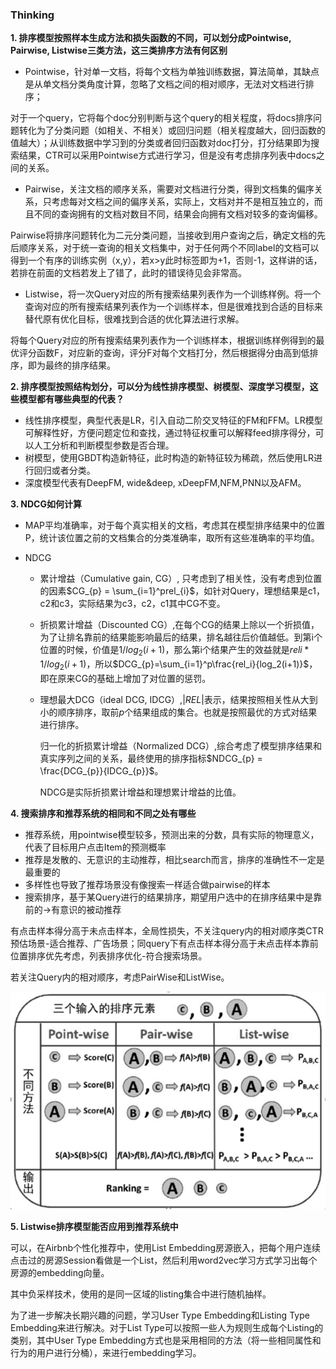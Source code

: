### Thinking

**1. 排序模型按照样本生成方法和损失函数的不同，可以划分成Pointwise, Pairwise, Listwise三类方法，这三类排序方法有何区别**

- Pointwise，针对单一文档，将每个文档为单独训练数据，算法简单，其缺点是从单文档分类角度计算，忽略了文档之间的相对顺序，无法对文档进行排序；

对于一个query，它将每个doc分别判断与这个query的相关程度，将docs排序问题转化为了分类问题（如相关、不相关）或回归问题（相关程度越大，回归函数的值越大）；从训练数据中学习到的分类或者回归函数对doc打分，打分结果即为搜索结果，CTR可以采用Pointwise方式进行学习，但是没有考虑排序列表中docs之间的关系。

- Pairwise，关注文档的顺序关系，需要对文档进行分类，得到文档集的偏序关系，只考虑每对文档之间的偏序关系，实际上，文档对并不是相互独立的，而且不同的查询拥有的文档对数目不同，结果会向拥有文档对较多的查询偏移。

Pairwise将排序问题转化为二元分类问题，当接收到用户查询之后，确定文档的先后顺序关系，对于统一查询的相关文档集中，对于任何两个不同label的文档可以得到一个有序的训练实例（x,y），若x>y此时标签即为+1，否则-1，这样讲的话，若排在前面的文档若发上了错了，此时的错误待见会非常高。

- Listwise，将一次Query对应的所有搜索结果列表作为一个训练样例。将一个查询对应的所有搜索结果列表作为一个训练样本，但是很难找到合适的目标来替代原有优化目标，很难找到合适的优化算法进行求解。

将每个Query对应的所有搜索结果列表作为一个训练样本，根据训练样例得到的最优评分函数F，对应新的查询，评分F对每个文档打分，然后根据得分由高到低排序，即为最终的排序结果。

**2. 排序模型按照结构划分，可以分为线性排序模型、树模型、深度学习模型，这些模型都有哪些典型的代表？**

- 线性排序模型，典型代表是LR，引入自动二阶交叉特征的FM和FFM。LR模型可解释性好，方便问题定位和查找，通过特征权重可以解释feed排序得分，可以人工分析和判断模型参数是否合理。
- 树模型，使用GBDT构造新特征，此时构造的新特征较为稀疏，然后使用LR进行回归或者分类。
- 深度模型代表有DeepFM, wide&deep, xDeepFM,NFM,PNN以及AFM。

**3. NDCG如何计算**

- MAP平均准确率，对于每个真实相关的文档，考虑其在模型排序结果中的位置P，统计该位置之前的文档集合的分类准确率，取所有这些准确率的平均值。

- NDCG

  - 累计增益（Cumulative gain, CG）, 只考虑到了相关性，没有考虑到位置的因素$CG_{p} = \sum_{i=1}^prel_{i}$，如针对Query，理想结果是c1，c2和c3，实际结果为c3，c2，c1其中CG不变。

  - 折损累计增益（Discounted CG）,在每个CG的结果上除以一个折损值，为了让排名靠前的结果能影响最后的结果，排名越往后价值越低。到第i个位置的时候，价值是$1/log_2(i+1)$，那么第i个结果产生的效益就是$reli * 1/log_2(i+1)$，所以$DCG_{p}=\sum_{i=1}^p\frac{rel_i}{log_2(i+1)}$，即在原来CG的基础上增加了对位置的惩罚。

  - 理想最大DCG（ideal DCG, IDCG）,$|REL|$表示，结果按照相关性从大到小的顺序排序，取前$p$个结果组成的集合。也就是按照最优的方式对结果进行排序。

    归一化的折损累计增益（Normalized DCG）,综合考虑了模型排序结果和真实序列之间的关系，最终使用的排序指标$NDCG_{p} = \frac{DCG_{p}}{IDCG_{p}}$。

    NDCG是实际折损累计增益和理想累计增益的比值。

**4.  搜索排序和推荐系统的相同和不同之处有哪些**

- 推荐系统，用pointwise模型较多，预测出来的分数，具有实际的物理意义，代表了目标用户点击Item的预测概率
- 推荐是发散的、无意识的主动推荐，相比search而言，排序的准确性不一定是最重要的
- 多样性也导致了推荐场景没有像搜索一样适合做pairwise的样本
- 搜索排序，基于某Query进行的结果排序，期望用户选中的在排序结果中是靠前的->有意识的被动推荐

有点击样本得分高于未点击样本，全局性损失，不关注query内的相对顺序类CTR预估场景-适合推荐、广告场景；同query下有点击样本得分高于未点击样本靠前位置排序优先考虑，列表排序优化-符合搜索场景。

若关注Query内的相对顺序，考虑PairWise和ListWise。

![](imgs/point-pair-list.png)

**5. Listwise排序模型能否应用到推荐系统中**

可以，在Airbnb个性化推荐中，使用List Embedding房源嵌入，把每个用户连续点击过的房源Session看做是一个List，然后利用word2vec学习方式学习出每个房源的embedding向量。

其中负采样技术，使用的是同一区域的listing集合中进行随机抽样。

为了进一步解决长期兴趣的问题，学习User Type Embedding和Listing Type Embedding来进行解决。对于List Type可以按照一些人为规则生成每个Listing的类别，其中User Type Embedding方式也是采用相同的方法（将一些相同属性和行为的用户进行分桶），来进行embedding学习。

